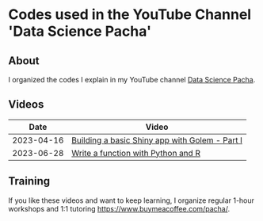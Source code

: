 # Codes used in the YouTube Channel 'Data Science Pacha'

## About

I organized the codes I explain in my YouTube channel [Data Science Pacha](https://www.youtube.com/@datasciencepacha).

## Videos

| Date | Video |
| ---- | ----- |
| 2023-04-16 | [Building a basic Shiny app with Golem - Part I](https://youtu.be/6EB-dXBJFDE) |
| 2023-06-28 | [ Write a function with Python and R ](https://youtu.be/oN_DPHGmykM) |

## Training

If you like these videos and want to keep learning, I organize regular 1-hour workshops and 1:1 tutoring https://www.buymeacoffee.com/pacha/.
